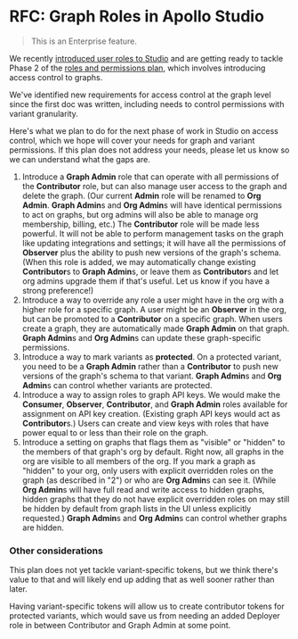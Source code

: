 # RFC: Graph Roles in Apollo Studio

> This is an Enterprise feature.

We recently [introduced user roles to Studio](https://www.apollographql.com/docs/studio/org/members/#member-roles) and are getting ready to tackle Phase 2 of the [roles and permissions plan](https://github.com/apollographql/apollo-studio-community/blob/main/preview-docs/UserRoles.md), which involves introducing access control to graphs.

We've identified new requirements for access control at the graph level since the first doc was written, including needs to control permissions with variant granularity.

Here's what we plan to do for the next phase of work in Studio on access control, which we hope will cover your needs for graph and variant permissions. If this plan does not address your needs, please let us know so we can understand what the gaps are.

1. Introduce a **Graph Admin** role that can operate with all permissions of the **Contributor** role, but can also manage user access to the graph and delete the graph. (Our current **Admin** role will be renamed to **Org Admin**. **Graph Admin**s and **Org Admin**s will have identical permissions to act on graphs, but org admins will also be able to manage org membership, billing, etc.)  The **Contributor** role will be made less powerful. It will not be able to perform management tasks on the graph like updating integrations and settings; it will have all the permissions of **Observer** plus the ability to push new versions of the graph's schema. (When this role is added, we may automatically change existing **Contributor**s to **Graph Admin**s, or leave them as **Contributor**s and let org admins upgrade them if that's useful. Let us know if you have a strong preference!)
2. Introduce a way to override any role a user might have in the org with a higher role for a specific graph. A user might be an **Observer** in the org, but can be promoted to a **Contributor** on a specific graph. When users create a graph, they are automatically made **Graph Admin** on that graph. **Graph Admin**s and **Org Admin**s can update these graph-specific permissions.
3. Introduce a way to mark variants as **protected**. On a protected variant, you need to be a **Graph Admin** rather than a **Contributor** to push new versions of the graph's schema to that variant. **Graph Admin**s and **Org Admin**s can control whether variants are protected.
4. Introduce a way to assign roles to graph API keys. We would make the **Consumer**, **Observer**, **Contributor**, and **Graph Admin** roles available for assignment on API key creation. (Existing graph API keys would act as **Contributor**s.) Users can create and view keys with roles that have power equal to or less than their role on the graph.
5. Introduce a setting on graphs that flags them as "visible" or "hidden" to the members of that graph's org by default. Right now, all graphs in the org are visible to all members of the org. If you mark a graph as "hidden" to your org, only users with explicit overridden roles on the graph (as described in "2") or who are **Org Admin**s can see it. (While **Org Admin**s will have full read and write access to hidden graphs, hidden graphs that they do not have explicit overridden roles on may still be hidden by default from graph lists in the UI unless explicitly requested.) **Graph Admin**s and **Org Admin**s can control whether graphs are hidden.

### Other considerations

This plan does not yet tackle variant-specific tokens, but we think there's value to that and will likely end up adding that as well sooner rather than later.

Having variant-specific tokens will allow us to create contributor tokens for protected variants, which would save us from needing an added Deployer role in between Contributor and Graph Admin at some point.
